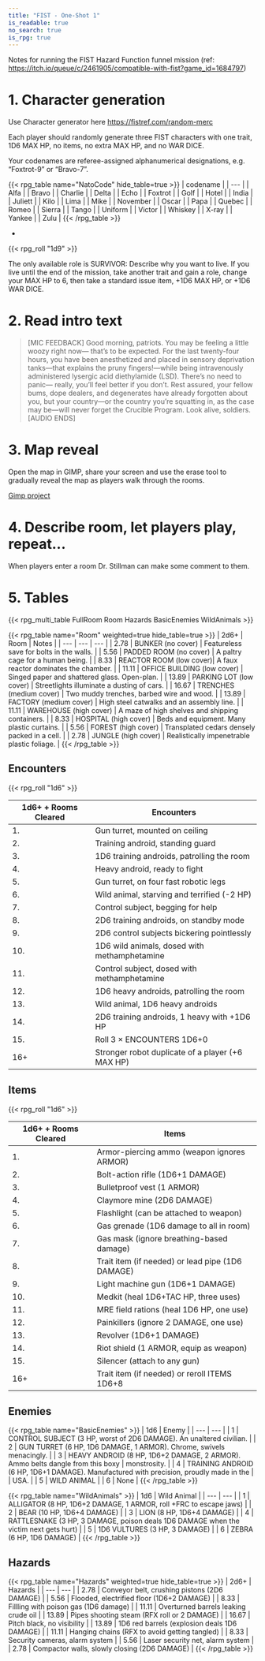 ```yaml
---
title: "FIST - One-Shot 1"
is_readable: true
no_search: true
is_rpg: true
---
```


Notes for running the FIST Hazard Function funnel mission (ref: https://itch.io/queue/c/2461905/compatible-with-fist?game_id=1684797)


# 1. Character generation

Use Character generator here https://fistref.com/random-merc

Each player should randomly generate three FIST characters with one trait, 1D6 MAX HP, no items, no extra MAX HP, and no WAR DICE.

Your codenames are referee-assigned alphanumerical designations, e.g. “Foxtrot-9” or “Bravo-7”.

{{< rpg_table name="NatoCode" hide_table=true >}}
| codename |
| --- |
| Alfa |
| Bravo |
| Charlie |
| Delta |
| Echo |
| Foxtrot |
| Golf |
| Hotel |
| India |
| Juliett |
| Kilo |
| Lima |
| Mike |
| November |
| Oscar |
| Papa |
| Quebec |
| Romeo |
| Sierra |
| Tango |
| Uniform |
| Victor |
| Whiskey |
| X-ray |
| Yankee |
| Zulu |
{{< /rpg_table >}}

-

{{< rpg_roll "1d9" >}}

The only available role is SURVIVOR: Describe why you want to live. If you live until the end of the mission, take another trait and gain a role, change your MAX HP to 6, then take a standard issue item, +1D6 MAX HP, or +1D6 WAR DICE.

# 2. Read intro text

> [MIC FEEDBACK] Good morning, patriots. You may be feeling a little woozy right now— that’s to be expected. For the last twenty-four hours, you have been anesthetized and placed in sensory deprivation tanks—that explains the pruny fingers!—while being intravenously administered lysergic acid diethylamide (LSD). There’s no need to panic— really, you’ll feel better if you don’t. Rest assured, your fellow bums, dope dealers, and degenerates have already forgotten about you, but your country—or the country you’re squatting in, as the case may be—will never forget the Crucible Program. Look alive, soldiers. [AUDIO ENDS]

# 3. Map reveal

Open the map in GIMP, share your screen and use the erase tool to gradually reveal the map as players walk through the rooms.

[Gimp project](map.xcf)

# 4. Describe room, let players play, repeat...

When players enter a room Dr. Stillman can make some comment to them.

# 5. Tables

{{< rpg_multi_table FullRoom Room Hazards BasicEnemies WildAnimals >}}

{{< rpg_table name="Room" weighted=true hide_table=true >}}
| 2d6+ | Room | Notes |
| ---  | ---  | --- |
| 2.78  | BUNKER (no cover) | Featureless save for bolts in the walls. |
| 5.56  | PADDED ROOM (no cover) | A paltry cage for a human being. |
| 8.33  | REACTOR ROOM (low cover)| A faux reactor dominates the chamber. |
| 11.11 | OFFICE BUILDING (low cover) | Singed paper and shattered glass. Open-plan. |
| 13.89 | PARKING LOT (low cover) | Streetlights illuminate a dusting of cars. |
| 16.67 | TRENCHES (medium cover) | Two muddy trenches, barbed wire and wood. |
| 13.89 | FACTORY (medium cover) | High steel catwalks and an assembly line. |
| 11.11 | WAREHOUSE (high cover) | A maze of high shelves and shipping containers. |
| 8.33  |  HOSPITAL (high cover) | Beds and equipment. Many plastic curtains. |
| 5.56  |  FOREST (high cover) | Transplated cedars densely packed in a cell. |
| 2.78  |  JUNGLE (high cover) | Realistically impenetrable plastic foliage. |
{{< /rpg_table >}}

## Encounters 
{{< rpg_roll "1d6" >}}

| 1d6+ + Rooms Cleared | Encounters | 
| --- | --- |
| 1. | Gun turret, mounted on ceiling |
| 2. | Training android, standing guard |
| 3. | 1D6 training androids, patrolling the room |
| 4. | Heavy android, ready to fight |
| 5. | Gun turret, on four fast robotic legs |
| 6. | Wild animal, starving and terrified (-2 HP) |
| 7. | Control subject, begging for help |
| 8. | 2D6 training androids, on standby mode |
| 9. | 2D6 control subjects bickering pointlessly |
| 10.|  1D6 wild animals, dosed with methamphetamine |
| 11.|  Control subject, dosed with methamphetamine |
| 12.|  1D6 heavy androids, patrolling the room |
| 13.|  Wild animal, 1D6 heavy androids |
| 14.|  2D6 training androids, 1 heavy with +1D6 HP |
| 15.|  Roll 3 × ENCOUNTERS 1D6+0 |
| 16+|  Stronger robot duplicate of a player (+6 MAX HP) |

## Items
{{< rpg_roll "1d6" >}}

| 1d6+ + Rooms Cleared | Items  | 
| --- | --- |
| 1.  | Armor-piercing ammo (weapon ignores ARMOR) |
| 2.  | Bolt-action rifle (1D6+1 DAMAGE) |
| 3.  | Bulletproof vest (1 ARMOR) |
| 4.  | Claymore mine (2D6 DAMAGE) |
| 5.  | Flashlight (can be attached to weapon) |
| 6.  | Gas grenade (1D6 damage to all in room) |
| 7.  | Gas mask (ignore breathing-based damage) |
| 8.  | Trait item (if needed) or lead pipe (1D6 DAMAGE) |
| 9.  | Light machine gun (1D6+1 DAMAGE) |
| 10. |  Medkit (heal 1D6+TAC HP, three uses) |
| 11. |  MRE field rations (heal 1D6 HP, one use) |
| 12. |  Painkillers (ignore 2 DAMAGE, one use) |
| 13. |  Revolver (1D6+1 DAMAGE) |
| 14. |  Riot shield (1 ARMOR, equip as weapon) |
| 15. |  Silencer (attach to any gun) |
| 16+ |  Trait item (if needed) or reroll ITEMS 1D6+8 |

## Enemies
{{< rpg_table name="BasicEnemies" >}}
| 1d6 | Enemy |
| --- | --- |
| 1 | CONTROL SUBJECT (3 HP, worst of 2D6 DAMAGE). An unaltered civilian. |
| 2 | GUN TURRET (6 HP, 1D6 DAMAGE, 1 ARMOR). Chrome, swivels menacingly. |
| 3 | HEAVY ANDROID (8 HP, 1D6+2 DAMAGE, 2 ARMOR). Ammo belts dangle from this boxy | monstrosity. |
| 4 | TRAINING ANDROID (6 HP, 1D6+1 DAMAGE). Manufactured with precision, proudly made in the | | USA. |
| 5 | WILD ANIMAL |
| 6 | None |
{{< /rpg_table >}}


{{< rpg_table name="WildAnimals" >}}
| 1d6 | Wild Animal |
| --- | --- |
| 1 | ALLIGATOR (8 HP, 1D6+2 DAMAGE, 1 ARMOR, roll +FRC to escape jaws) |
| 2 | BEAR (10 HP, 1D6+4 DAMAGE) |
| 3 | LION (8 HP, 1D6+4 DAMAGE) |
| 4 | RATTLESNAKE (3 HP, 3 DAMAGE, poison deals 1D6 DAMAGE when the victim next gets hurt) |
| 5 | 1D6 VULTURES (3 HP, 3 DAMAGE) |
| 6 | ZEBRA (6 HP, 1D6 DAMAGE) |
{{< /rpg_table >}}


## Hazards
{{< rpg_table name="Hazards" weighted=true hide_table=true >}}
| 2d6+ | Hazards | 
| --- | --- |
| 2.78  | Conveyor belt, crushing pistons (2D6 DAMAGE) |
| 5.56  | Flooded, electrified floor (1D6+2 DAMAGE) |
| 8.33  | Fillling with poison gas (1D6 damage) |
| 11.11 | Overturned barrels leaking crude oil |
| 13.89 | Pipes shooting steam (RFX roll or 2 DAMAGE) |
| 16.67 | Pitch black, no visibility |
| 13.89 | 1D6 red barrels (explosion deals 1D6 DAMAGE) |
| 11.11 | Hanging chains (RFX to avoid getting tangled) |
| 8.33  |  Security cameras, alarm system |
| 5.56  |  Laser security net, alarm system |
| 2.78  |  Compactor walls, slowly closing (2D6 DAMAGE) |
{{< /rpg_table >}}
